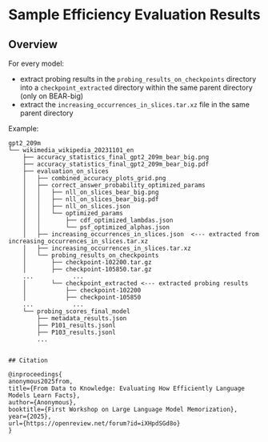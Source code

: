 # Sample Efficiency Evaluation Results

## Overview

For every model:
- extract probing results in the `probing_results_on_checkpoints` directory into a `checkpoint_extracted` directory within the same 
parent directory (only on BEAR-big)
- extract the `increasing_occurrences_in_slices.tar.xz` file in the same parent directory

Example:
```
gpt2_209m
└── wikimedia_wikipedia_20231101_en
    ├── accuracy_statistics_final_gpt2_209m_bear_big.png
    ├── accuracy_statistics_final_gpt2_209m_bear_big.pdf
    ├── evaluation_on_slices
    │   ├── combined_accuracy_plots_grid.png
    │   ├── correct_answer_probability_optimized_params
    │   │   ├── nll_on_slices_bear_big.png
    │   │   ├── nll_on_slices_bear_big.pdf
    │   │   ├── nll_on_slices.json
    │   │   └── optimized_params
    │   │       ├── cdf_optimized_lambdas.json
    │   │       └── psf_optimized_alphas.json
    │   ├── increasing_occurrences_in_slices.json  <--- extracted from increasing_occurrences_in_slices.tar.xz
    │   ├── increasing_occurrences_in_slices.tar.xz
    │   └── probing_results_on_checkpoints
    │       ├── checkpoint-102200.tar.gz
    │       ├── checkpoint-105850.tar.gz
    ...           ...
    │       └── checkpoint_extracted <--- extracted probing results
    │           ├── checkpoint-102200
    │           ├── checkpoint-105850
    ...           ...
    └── probing_scores_final_model
        ├── metadata_results.json
        ├── P101_results.jsonl
        ├── P103_results.jsonl
        ...


## Citation

```
    @inproceedings{
    anonymous2025from,
    title={From Data to Knowledge: Evaluating How Efficiently Language Models Learn Facts},
    author={Anonymous},
    booktitle={First Workshop on Large Language Model Memorization},
    year={2025},
    url={https://openreview.net/forum?id=iXHpdSGd8o}
    }
